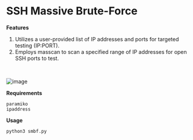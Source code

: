 # SSH Massive Brute-Force

**Features**

1. Utilizes a user-provided list of IP addresses and ports for targeted testing (IP:PORT).
2. Employs masscan to scan a specified range of IP addresses for open SSH ports to test.
<br>

![image](https://github.com/ghostwond3r/smbf/assets/64184513/5b1dcd1f-71ca-40a4-b62f-7b63d09295d1)


**Requirements**
```
paramiko
ipaddress
```

**Usage**
```
python3 smbf.py
```
